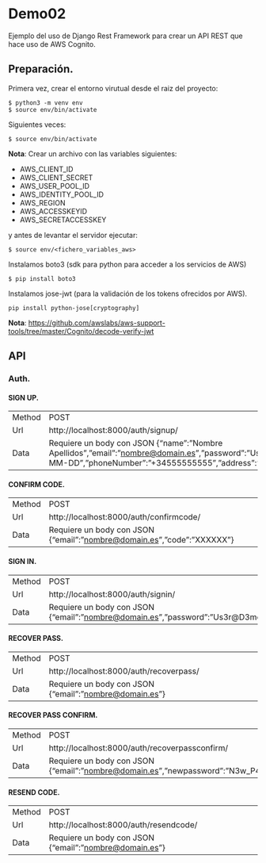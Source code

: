 # Demo02

Ejemplo del uso de Django Rest Framework para crear un API REST que hace uso de AWS Cognito.


## Preparación.
Primera vez, crear el entorno virutual desde el raiz del proyecto:
~~~~
$ python3 -m venv env
$ source env/bin/activate
~~~~

Siguientes veces:
~~~~
$ source env/bin/activate
~~~~

__Nota__: Crear un archivo con las variables siguientes:
* AWS_CLIENT_ID
* AWS_CLIENT_SECRET
* AWS_USER_POOL_ID
* AWS_IDENTITY_POOL_ID
* AWS_REGION
* AWS_ACCESSKEYID
* AWS_SECRETACCESSKEY

y antes de levantar el servidor ejecutar:
~~~
$ source env/<fichero_variables_aws>
~~~

Instalamos boto3 (sdk para python para acceder a los servicios de AWS)

~~~
$ pip install boto3
~~~~

Instalamos jose-jwt (para la validación de los tokens ofrecidos por AWS).

~~~
pip install python-jose[cryptography]
~~~
__Nota__: https://github.com/awslabs/aws-support-tools/tree/master/Cognito/decode-verify-jwt


## API
### Auth.
#### SIGN UP.
|||
|-|-|
| Method | POST |
| Url | http://localhost:8000/auth/signup/ |
| Data | Requiere un body con JSON {“name”:”Nombre Apellidos”,”email”:”nombre@domain.es”,”password”:”Us3r@D3mo”,”birthdate”:”YYYY-MM-DD”,”phoneNumber”:”+34555555555”,”address”:”Rue del Percebe, 13”} |


#### CONFIRM CODE.
|||
|-|-|
| Method | POST |
| Url | http://localhost:8000/auth/confirmcode/ |
| Data | Requiere un body con JSON {“email”:”nombre@domain.es”,”code”:”XXXXXX”} |


#### SIGN IN.
|||
|-|-|
| Method | POST |
| Url | http://localhost:8000/auth/signin/ |
| Data | Requiere un body con JSON {“email”:”nombre@domain.es”,”password”:”Us3r@D3mo”} |


#### RECOVER PASS.
|||
|-|-|
| Method | POST |
| Url | http://localhost:8000/auth/recoverpass/ |
| Data | Requiere un body con JSON {“email”:”nombre@domain.es”} |


#### RECOVER PASS CONFIRM.
|||
|-|-|
| Method | POST |
| Url | http://localhost:8000/auth/recoverpassconfirm/ |
| Data | Requiere un body con JSON {“email”:”nombre@domain.es”,”newpassword”:”N3w_P4ssw0rd”,”code”:”XXXXXX”} |


#### RESEND CODE.
|||
|-|-|
| Method | POST |
| Url | http://localhost:8000/auth/resendcode/ |
| Data | Requiere un body con JSON {“email”:”nombre@domain.es”} |


